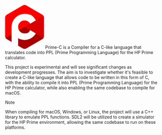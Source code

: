 <img src="https://raw.githubusercontent.com/Insoft-UK/Prime-C/main/assets/Prime-C_Logo.svg" style="width: 128px" />
Prime-C is a Compiler for a C-like language that translates code into PPL (Prime Programming Language) for the HP Prime calculator.

This project is experimental and will see significant changes as development progresses. The aim is to investigate whether it's feasible to create a C-like language that allows code to be written in this form of C, with the ability to compile it into PPL (Prime Programming Language) for the HP Prime calculator, while also enabling the same codebase to compile for macOS.

>[!NOTE]
When compiling for macOS, Windows, or Linux, the project will use a C++ library to emulate PPL functions. SDL2 will be utilized to create a simulator for the HP Prime environment, allowing the same codebase to run on these platforms.
